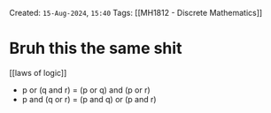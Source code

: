 Created: `15-Aug-2024`, `15:40`
Tags: [[MH1812 - Discrete Mathematics]]

# Bruh this the same shit
[[laws of logic]]
- p or (q and r) = (p or q) and (p or r)
- p and (q or r) = (p and q) or (p and r)
